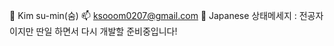👋 Kim su-min(숨)
📫 ksooom0207@gmail.com 
🏃 Japanese
상태메세지 : 전공자이지만 딴일 하면서 다시 개발할 준비중입니다!

<!---
ksoom0207/ksoom0207 is a ✨ special ✨ repository because its `README.md` (this file) appears on your GitHub profile.
You can click the Preview link to take a look at your changes.
--->

